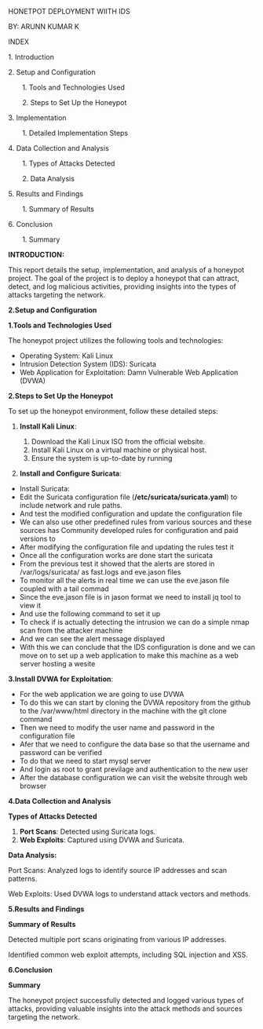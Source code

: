 HONETPOT DEPLOYMENT WIITH IDS

BY: ARUNN KUMAR    K

INDEX

1\. Introduction

2\. Setup and Configuration

`    `1. Tools and Technologies Used

`    `2. Steps to Set Up the Honeypot

3\. Implementation

`    `1. Detailed Implementation Steps

4\. Data Collection and Analysis

`    `1. Types of Attacks Detected

`    `2. Data Analysis

5\. Results and Findings

`    `1. Summary of Results

6\. Conclusion

`    `1. Summary



**INTRODUCTION:**

This report details the setup, implementation, and analysis of a honeypot project. The goal of the project is to deploy a honeypot that can attract, detect, and log malicious activities, providing insights into the types of attacks targeting the network.

**2.Setup and Configuration**

**1.Tools and Technologies Used**

The honeypot project utilizes the following tools and technologies:

- Operating System: Kali Linux
- Intrusion Detection System (IDS): Suricata
- Web Application for Exploitation: Damn Vulnerable Web Application (DVWA)

**2.Steps to Set Up the Honeypot**

To set up the honeypot environment, follow these detailed steps:

1. **Install Kali Linux**:
   1. Download the Kali Linux ISO from the official website.
   1. Install Kali Linux on a virtual machine or physical host.
   1. Ensure the system is up-to-date by running


1. **Install and Configure Suricata**:
- Install Suricata:
- Edit the Suricata configuration file (**/etc/suricata/suricata.yaml**) to include network and rule paths.
- And test the modified configuration  and update the configuration file 
- We can also use other predefined rules from various sources and these sources has Community developed rules for configuration and paid versions to
- After modifying the configuration file and updating the rules test it
- Once all the configuration works are done start the suricata
- From the previous test it showed that the alerts are stored in /var/logs/suricata/ as fast.logs and eve.jason files
- To monitor all the alerts in real time we can use the eve.jason file coupled with a tail commad 
- Since the eve.jason file is in jason format we need to install jq tool to view it
- And use the following command to set it up
- To check if is actually detecting the intrusion we can do a simple nmap scan from the attacker machine
- And we can see the alert message displayed
- With this we can conclude that the IDS configuration is done and we can move on to set up a web application to make this machine as  a web server hosting a wesite

**3.Install DVWA for Exploitation**:

- For the web application we are going to use DVWA
- To do this we can start by cloning the DVWA repository from the github to the /var/www/html directory in the machine with the git clone command
- Then we need to modify the user name and password in the configuration file
- Afer that we need to configure the data base so that the username and password can be verified
- To do that we need to start mysql server
- And login as root to grant previlage and authentication to the new user
- After the database configuration we can visit the website through web browser

**4.Data Collection and Analysis**

**Types of Attacks Detected**

1. **Port Scans**: Detected using Suricata logs.
1. **Web Exploits**: Captured using DVWA and Suricata.

**Data Analysis:**

Port Scans: Analyzed logs to identify source IP addresses and scan patterns.

Web Exploits: Used DVWA logs to understand attack vectors and methods.

**5.Results and Findings**

**Summary of Results**

Detected multiple port scans originating from various IP addresses.

Identified common web exploit attempts, including SQL injection and XSS.

**6.Conclusion**

**Summary**

The honeypot project successfully detected and logged various types of attacks, providing valuable insights into the attack methods and sources targeting the network.



